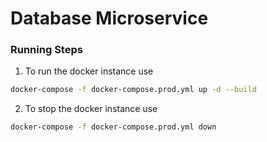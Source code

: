 # Database Microservice 

### Running Steps

1. To run the docker instance use 
```bash
docker-compose -f docker-compose.prod.yml up -d --build
```

2. To stop the docker instance use 
```bash
docker-compose -f docker-compose.prod.yml down
```